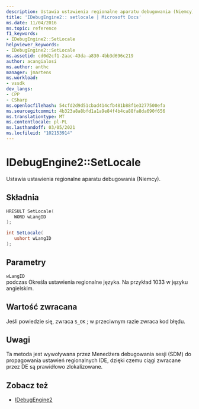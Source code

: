 ```yaml
---
description: Ustawia ustawienia regionalne aparatu debugowania (Niemcy).
title: 'IDebugEngine2:: setlocale | Microsoft Docs'
ms.date: 11/04/2016
ms.topic: reference
f1_keywords:
- IDebugEngine2::SetLocale
helpviewer_keywords:
- IDebugEngine2::SetLocale
ms.assetid: cd0d2cf1-2aac-43da-a830-4bb3d696c219
author: acangialosi
ms.author: anthc
manager: jmartens
ms.workload:
- vssdk
dev_langs:
- CPP
- CSharp
ms.openlocfilehash: 54cfd2d9d51cbad414cfb481b88f1e3277500efa
ms.sourcegitcommit: 4b323a8a8bfd1a1a9e84f4b4ca88fa8da690f656
ms.translationtype: MT
ms.contentlocale: pl-PL
ms.lasthandoff: 03/05/2021
ms.locfileid: "102153914"
---
```

# <a name="idebugengine2setlocale"></a>IDebugEngine2::SetLocale
Ustawia ustawienia regionalne aparatu debugowania (Niemcy).

## <a name="syntax"></a>Składnia

```cpp
HRESULT SetLocale( 
   WORD wLangID
);
```

```csharp
int SetLocale( 
   ushort wLangID
);
```

## <a name="parameters"></a>Parametry
`wLangID`\
podczas Określa ustawienia regionalne języka. Na przykład 1033 w języku angielskim.

## <a name="return-value"></a>Wartość zwracana
 Jeśli powiedzie się, zwraca `S_OK` ; w przeciwnym razie zwraca kod błędu.

## <a name="remarks"></a>Uwagi
 Ta metoda jest wywoływana przez Menedżera debugowania sesji (SDM) do propagowania ustawień regionalnych IDE, dzięki czemu ciągi zwracane przez DE są prawidłowo zlokalizowane.

## <a name="see-also"></a>Zobacz też
- [IDebugEngine2](../../../extensibility/debugger/reference/idebugengine2.md)
